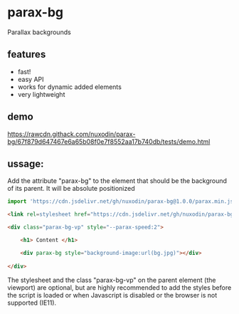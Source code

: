 # parax-bg
Parallax backgrounds

## features
- fast!
- easy API
- works for dynamic added elements
- very lightweight

## demo 
https://rawcdn.githack.com/nuxodin/parax-bg/67f879d647467e6a65b08f0e7f8552aa17b740db/tests/demo.html


## ussage:

Add the attribute "parax-bg" to the element that should be the background of its parent. It will be absolute positionized

```js
import 'https://cdn.jsdelivr.net/gh/nuxodin/parax-bg@1.0.0/parax.min.js';
```

```html
<link rel=stylesheet href="https://cdn.jsdelivr.net/gh/nuxodin/parax-bg@1.0.0/parax-bg.min.js">

<div class="parax-bg-vp" style="--parax-speed:2">

    <h1> Content </h1>

    <div parax-bg style="background-image:url(bg.jpg)"></div>
    
</div>
```

The stylesheet and the class "parax-bg-vp" on the parent element (the viewport) are optional, but are highly recommended to add the styles before the script is loaded or when Javascript is disabled or the browser is not supported (IE11).

